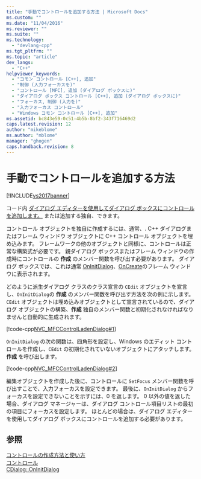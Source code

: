 ```yaml
---
title: "手動でコントロールを追加する方法 | Microsoft Docs"
ms.custom: ""
ms.date: "11/04/2016"
ms.reviewer: ""
ms.suite: ""
ms.technology: 
  - "devlang-cpp"
ms.tgt_pltfrm: ""
ms.topic: "article"
dev_langs: 
  - "C++"
helpviewer_keywords: 
  - "コモン コントロール [C++], 追加"
  - "制御 (入力フォーカスを)"
  - "コントロール [MFC], 追加 (ダイアログ ボックスに)"
  - "ダイアログ ボックス コントロール [C++], 追加 (ダイアログ ボックスに)"
  - "フォーカス, 制御 (入力を)"
  - "入力フォーカス コントロール"
  - "Windows コモン コントロール [C++], 追加"
ms.assetid: bc843e59-0c51-4b5b-8bf2-343f716469d2
caps.latest.revision: 12
author: "mikeblome"
ms.author: "mblome"
manager: "ghogen"
caps.handback.revision: 8
---
```

# 手動でコントロールを追加する方法
[!INCLUDE[vs2017banner](../assembler/inline/includes/vs2017banner.md)]

コード内 [ダイアログ エディターを使用してダイアログ ボックスにコントロールを追加します。](../mfc/using-the-dialog-editor-to-add-controls.md) または追加する独自、できます。  
  
 コントロール オブジェクトを独自に作成するには、通常、. C\+\+ ダイアログまたはフレーム ウィンドウ オブジェクトに C\+\+ コントロール オブジェクトを埋め込みます。  フレームワークの他のオブジェクトと同様に、コントロールは正常な構築式が必要です。  親ダイアログ ボックスまたはフレーム ウィンドウの作成時にコントロールの **作成** のメンバー関数を呼び出す必要があります。  ダイアログ ボックスでは、これは通常 [OnInitDialog](../Topic/CDialog::OnInitDialog.md)、[OnCreate](../Topic/CWnd::OnCreate.md)のフレーム ウィンドウに表示されます。  
  
 どのように派生ダイアログ クラスのクラス宣言の `CEdit` オブジェクトを宣言し、`OnInitDialog`の **作成** のメンバー関数を呼び出す方法を次の例に示します。  `CEdit` オブジェクトは埋め込みオブジェクトとして宣言されているので、ダイアログ オブジェクトの構築、**作成** 独自のメンバー関数と初期化されなければなりませんと自動的に生成されます。  
  
 [!code-cpp[NVC_MFCControlLadenDialog#1](../mfc/codesnippet/CPP/adding-controls-by-hand_1.h)]  
  
 `OnInitDialog` の次の関数は、四角形を設定し、Windows のエディット コントロールを作成し、`CEdit` の初期化されていないオブジェクトにアタッチします。**作成** を呼び出します。  
  
 [!code-cpp[NVC_MFCControlLadenDialog#2](../mfc/codesnippet/CPP/adding-controls-by-hand_2.cpp)]  
  
 編集オブジェクトを作成した後に、コントロールに `SetFocus` メンバー関数を呼び出すことで、入力フォーカスを設定できます。  最後に、`OnInitDialog` からフォーカスを設定できないことを示すには、0 を返します。  0 以外の値を返した場合、ダイアログ マネージャーは、ダイアログ コントロール項目リストの最初の項目にフォーカスを設定します。  ほとんどの場合は、ダイアログ エディターを使用してダイアログ ボックスにコントロールを追加する必要があります。  
  
## 参照  
 [コントロールの作成方法と使い方](../mfc/making-and-using-controls.md)   
 [コントロール](../mfc/controls-mfc.md)   
 [CDialog::OnInitDialog](../Topic/CDialog::OnInitDialog.md)